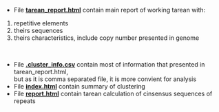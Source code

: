 - File [**tarean_report.html**](https://github.com/Alena-Gurina/Potato_repeats/blob/master/tarean_report_files_example/tarean_report.html) contain main report of working tarean with:
<ol>
  <li> repetitive elements </li> 
  <li> theirs sequences </li>
  <li> theirs characteristics, include copy number presented in genome </li>
</ol> <br>

 - File [**.cluster_info.csv**](https://github.com/Alena-Gurina/Potato_repeats/blob/master/tarean_report_files_example/.clusters_info.csv) contain most of information that presented in tarean_report.html, <br> 
but as it is comma separated file, it is more convient for analysis <br> 
 - File [**index.html**](https://github.com/Alena-Gurina/Potato_repeats/blob/master/tarean_report_files_example/index.html) contain summary of clustering <br>
 - File [**report.html**](https://github.com/Alena-Gurina/Potato_repeats/blob/master/tarean_report_files_example/report.html) contain tarean calculation of cinsensus sequences of repeats <br>
